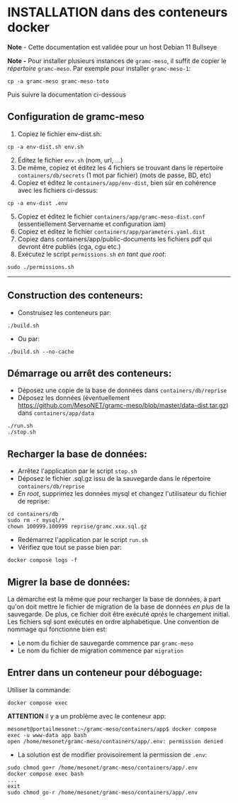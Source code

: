 
# INSTALLATION dans des conteneurs docker

**Note** - Cette documentation est validée pour un host Debian 11 Bullseye

**Note -** Pour installer plusieurs instances de `gramc-meso`, il suffit de copier le *répertoire* `gramc-meso`. Par exemple pour installer `gramc-meso-1`:

```
cp -a gramc-meso gramc-meso-toto
```

Puis suivre la documentation ci-dessous

Configuration de gramc-meso
-----
1. Copiez le fichier env-dist.sh:
```
cp -a env-dist.sh env.sh
```
2. Éditez le fichier `env.sh` (nom, url, ...)
3. De même, copiez et éditez les 4 fichiers se trouvant dans le répertoire `containers/db/secrets` (1 mot par fichier) (mots de passe, BD, etc)
4. Copiez et éditez le `containers/app/env-dist`, bien sûr en cohérence avec les fichiers ci-dessus:
```
cp -a env-dist .env
```
5. Copiez et éditez le fichier `containers/app/gramc-meso-dist.conf` (essentiellement Servername et configuration iam)
6. Copiez et éditez le fichier `containers/app/parameters.yaml.dist` 
7. Copiez dans containers/app/public-documents les fichiers pdf qui devront être publiés (cga, cgu etc.)
8. Exécutez le script `permissions.sh` *en tant que root*:
```
sudo ./permissions.sh
```
-----

Construction des conteneurs:
-----

- Construisez les conteneurs par:

```
./build.sh
```
- Ou par:
```
./build.sh --no-cache
```

Démarrage ou arrêt des conteneurs:
-----

- Déposez une copie de la base de données dans `containers/db/reprise`
- Déposez les données (éventuellement https://github.com/MesoNET/gramc-meso/blob/master/data-dist.tar.gz) dans `containers/app/data`

```
./run.sh
./stop.sh
```

Recharger la base de données:
-----

- Arrêtez l'application par le script `stop.sh`
- Déposez le fichier .sql.gz issu de la sauvegarde dans le répertoire `containers/db/reprise`
- *En root*, supprimez les données mysql et changez l'utilisateur du fichier de reprise:
```
cd containers/db
sudo rm -r mysql/*
chown 100999.100999 reprise/gramc.xxx.sql.gz
```
- Redémarrez l'application par le script `run.sh`
- Vérifiez que tout se passe bien par:
```
docker compose logs -f
```

Migrer la base de données:
-----

La démarche est la même que pour recharger la base de données, à part qu'on doit mettre le fichier de migration de la base de données *en plus* de la sauvegarde. De plus, ce fichier doit être exécuté *après* le chargement initial. Les fichiers sql sont exécutés en ordre alphabétique. Une convention de nommage qui fonctionne bien est:
- Le nom du fichier de sauvegarde commence par `gramc-meso`
- Le nom du fichier de migration commence par `migration`

Entrer dans un conteneur pour déboguage:
-----

Utiliser la commande:

```
docker compose exec
```

**ATTENTION** il y a un problème avec le conteneur app:

```
mesonet@portailmesonet:~/gramc-meso/containers/app$ docker compose exec -u www-data app bash
open /home/mesonet/gramc-meso/containers/app/.env: permission denied
```
- La solution est de modifier provisoirement la permission de `.env`:
```
sudo chmod go+r /home/mesonet/gramc-meso/containers/app/.env
docker compose exec bash
...
exit
sudo chmod go-r /home/mesonet/gramc-meso/containers/app/.env
```

